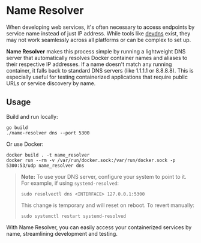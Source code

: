 # Name Resolver

When developing web services, it's often necessary to access endpoints by service name instead of just IP address. While tools like [devdns](https://github.com/ruudud/devdns) exist, they may not work seamlessly across all platforms or can be complex to set up.

**Name Resolver** makes this process simple by running a lightweight DNS server that automatically resolves Docker container names and aliases to their respective IP addresses. If a name doesn't match any running container, it falls back to standard DNS servers (like 1.1.1.1 or 8.8.8.8). This is especially useful for testing containerized applications that require public URLs or service discovery by name.

## Usage

Build and run locally:
```shell
go build
./name-resolver dns --port 5300
```

Or use Docker:
```shell
docker build . -t name_resolver
docker run --rm -v /var/run/docker.sock:/var/run/docker.sock -p 5300:53/udp name_resolver dns
```

> **Note:**
> To use your DNS server, configure your system to point to it. For example, if using `systemd-resolved`:
>
> ```shell
> sudo resolvectl dns <INTERFACE> 127.0.0.1:5300
> ```
>
> This change is temporary and will reset on reboot. To revert manually:
>
> ```shell
> sudo systemctl restart systemd-resolved
> ```

With Name Resolver, you can easily access your containerized services by name, streamlining development and testing.
